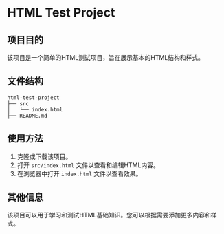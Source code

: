 # HTML Test Project

## 项目目的
该项目是一个简单的HTML测试项目，旨在展示基本的HTML结构和样式。

## 文件结构
```
html-test-project
├── src
│   └── index.html
├── README.md
```

## 使用方法
1. 克隆或下载该项目。
2. 打开 `src/index.html` 文件以查看和编辑HTML内容。
3. 在浏览器中打开 `index.html` 文件以查看效果。

## 其他信息
该项目可以用于学习和测试HTML基础知识。您可以根据需要添加更多内容和样式。